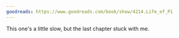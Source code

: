 ```yaml
---
goodreads: https://www.goodreads.com/book/show/4214.Life_of_Pi
---
```


This one's a little slow, but the last chapter stuck with me.
